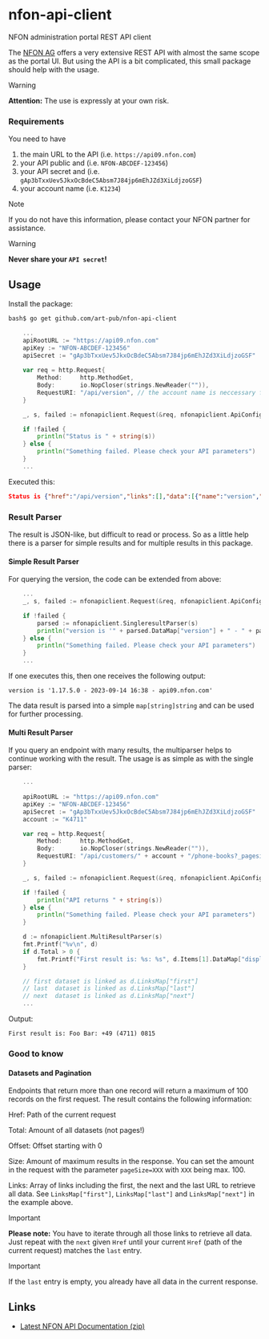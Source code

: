 # nfon-api-client
NFON administration portal REST API client

The [NFON AG](https://nfon.com) offers a very extensive REST API with almost the same scope as the portal UI. But using the API is a bit complicated, this small package should help with the usage.

> [!WARNING]
> **Attention:** The use is expressly at your own risk. 

### Requirements

You need to have
1. the main URL to the API (i.e. `https://api09.nfon.com`)
2. your API public and (i.e. `NFON-ABCDEF-123456`)
3. your API secret and (i.e. `gAp3bTxxUev5JkxOcBdeC5Absm7J84jp6mEhJZd3XiLdjzoGSF`)
4. your account name (i.e. `K1234`)

> [!NOTE]
> If you do not have this information, please contact your NFON partner for assistance.

> [!WARNING]
> **Never share your `API secret`!**

## Usage

Install the package:
```bash
bash$ go get github.com/art-pub/nfon-api-client
```

```go
    ...
    apiRootURL := "https://api09.nfon.com"
    apiKey := "NFON-ABCDEF-123456"
    apiSecret := "gAp3bTxxUev5JkxOcBdeC5Absm7J84jp6mEhJZd3XiLdjzoGSF"
    
	var req = http.Request{
		Method:     http.MethodGet,
		Body:       io.NopCloser(strings.NewReader("")),
		RequestURI: "/api/version", // the account name is neccessary for some endpoints and part of the URL path
	}

	_, s, failed := nfonapiclient.Request(&req, nfonapiclient.ApiConfig{BaseURL: apiRootURL, Public: apiKey, Secret: apiSecret}, false)

	if !failed {
		println("Status is " + string(s))
	} else {
		println("Something failed. Please check your API parameters")
	}
    ...
```

Executed this:

```json
Status is {"href":"/api/version","links":[],"data":[{"name":"version","value":"1.17.5.0"},{"name":"host","value":"api09.nfon.com"},{"name":"buildTime","value":"2023-09-14 16:38"}]}
```

### Result Parser
The result is JSON-like, but difficult to read or process. So as a little help there is a parser for simple results and for multiple results in this package.

#### Simple Result Parser
For querying the version, the code can be extended from above:
```go
    ...
	_, s, failed := nfonapiclient.Request(&req, nfonapiclient.ApiConfig{BaseURL: apiRootURL, Public: apiKey, Secret: apiSecret}, false)

	if !failed {
		parsed := nfonapiclient.SingleresultParser(s)
	    println("version is '" + parsed.DataMap["version"] + " - " + parsed.DataMap["buildTime"] + " - " + parsed.DataMap["host"] + "'")
	} else {
		println("Something failed. Please check your API parameters")
	}
    ...
```
If one executes this, then one receives the following output:

```version is '1.17.5.0 - 2023-09-14 16:38 - api09.nfon.com'```

The data result is parsed into a simple `map[string]string` and can be used for further processing.

#### Multi Result Parser

If you query an endpoint with many results, the multiparser helps to continue working with the result. The usage is as simple as with the single parser:
```go
    ...
    
    apiRootURL := "https://api09.nfon.com"
    apiKey := "NFON-ABCDEF-123456"
    apiSecret := "gAp3bTxxUev5JkxOcBdeC5Absm7J84jp6mEhJZd3XiLdjzoGSF"
    account := "K4711"

    var req = http.Request{
		Method:     http.MethodGet,
		Body:       io.NopCloser(strings.NewReader("")),
		RequestURI: "/api/customers/" + account + "/phone-books?_pagesize=3",
	}

	_, s, failed := nfonapiclient.Request(&req, nfonapiclient.ApiConfig{BaseURL: apiRootURL, Public: apiKey, Secret: apiSecret}, false)

	if !failed {
		println("API returns " + string(s))
	} else {
		println("Something failed. Please check your API parameters")
	}

	d := nfonapiclient.MultiResultParser(s)
	fmt.Printf("%v\n", d)
	if d.Total > 0 {
		fmt.Printf("First result is: %s: %s", d.Items[1].DataMap["displayName"], d.Items[1].DataMap["displayNumber"])
	}

    // first dataset is linked as d.LinksMap["first"]
    // last  dataset is linked as d.LinksMap["last"]
    // next  dataset is linked as d.LinksMap["next"]
    ...
```

Output:

`First result is: Foo Bar: +49 (4711) 0815`

### Good to know

#### Datasets and Pagination

Endpoints that return more than one record will return a maximum of 100 records on the first request. The result contains the following information:

Href: Path of the current request

Total: Amount of all datasets (not pages!)

Offset: Offset starting with 0

Size: Amount of maximum results in the response. You can set the amount in the request with the parameter `pageSize=XXX` with `XXX` being max. 100.

Links: Array of links including the first, the next and the last URL to retrieve all data. See `LinksMap["first"]`, `LinksMap["last"]` and `LinksMap["next"]` in the example above.

> [!IMPORTANT]
> **Please note:** You have to iterate through all those links to retrieve all data. Just repeat with the `next` given `Href` until your current `Href` (path of the current request) matches the `last` entry.

> [!IMPORTANT]
> If the `last` entry is empty, you already have all data in the current response.


## Links

* [Latest NFON API Documentation (zip)](https://cdn.nfon.com/API_Documentation.zip)